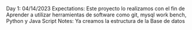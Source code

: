 Day 1: 04/14/2023
    Expectations:
        Este proyecto lo realizamos con el fin de Aprender a utilizar herramientas de software como git, mysql work bench, Python y Java Script
    Notes:
        Ya creamos la estructura de la Base de datos